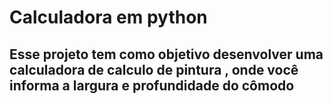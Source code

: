 # Calculadora em python #
<h2> Esse projeto tem como objetivo desenvolver uma calculadora de calculo de  pintura , onde você informa a largura e profundidade do cômodo </h2> 
